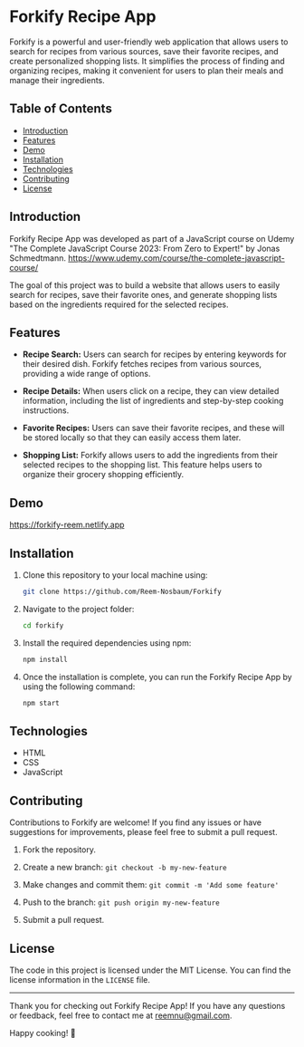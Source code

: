 # Forkify Recipe App

Forkify is a powerful and user-friendly web application that allows users to search for recipes from various sources, save their favorite recipes, and create personalized shopping lists. It simplifies the process of finding and organizing recipes, making it convenient for users to plan their meals and manage their ingredients.

## Table of Contents

- [Introduction](#introduction)
- [Features](#features)
- [Demo](#demo)
- [Installation](#installation)
- [Technologies](#technologies)
- [Contributing](#contributing)
- [License](#license)

## Introduction

Forkify Recipe App was developed as part of a JavaScript course on Udemy "The Complete JavaScript Course 2023: From Zero to Expert!" by Jonas Schmedtmann. https://www.udemy.com/course/the-complete-javascript-course/

The goal of this project was to build a website that allows users to easily search for recipes, save their favorite ones, and generate shopping lists based on the ingredients required for the selected recipes.

## Features

- **Recipe Search:** Users can search for recipes by entering keywords for their desired dish. Forkify fetches recipes from various sources, providing a wide range of options.

- **Recipe Details:** When users click on a recipe, they can view detailed information, including the list of ingredients and step-by-step cooking instructions.

- **Favorite Recipes:** Users can save their favorite recipes, and these will be stored locally so that they can easily access them later.

- **Shopping List:** Forkify allows users to add the ingredients from their selected recipes to the shopping list. This feature helps users to organize their grocery shopping efficiently.

## Demo

https://forkify-reem.netlify.app


## Installation

1. Clone this repository to your local machine using:

   ```bash
   git clone https://github.com/Reem-Nosbaum/Forkify
   ```

2. Navigate to the project folder:

   ```bash
   cd forkify
   ```

3. Install the required dependencies using npm:

   ```bash
   npm install
   ```
4. Once the installation is complete, you can run the Forkify Recipe App by using the following command:

   ```bash
   npm start
   ```

## Technologies

- HTML
- CSS
- JavaScript

## Contributing

Contributions to Forkify are welcome! If you find any issues or have suggestions for improvements, please feel free to submit a pull request.

1. Fork the repository.

2. Create a new branch: `git checkout -b my-new-feature`

3. Make changes and commit them: `git commit -m 'Add some feature'`

4. Push to the branch: `git push origin my-new-feature`

5. Submit a pull request.

## License

The code in this project is licensed under the MIT License. You can find the license information in the `LICENSE` file.

---

Thank you for checking out Forkify Recipe App! If you have any questions or feedback, feel free to contact me at reemnu@gmail.com.

Happy cooking! 🍳
